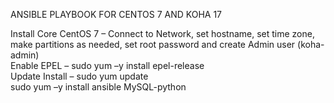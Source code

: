 ANSIBLE PLAYBOOK FOR CENTOS 7 AND KOHA 17

Install Core CentOS 7 – Connect to Network, set hostname, set time zone, make partitions as needed, set root password and create Admin user (koha-admin) <br>
Enable EPEL – sudo yum –y install epel-release<br>
Update Install – sudo yum update<br>
sudo yum –y install ansible MySQL-python<br>
